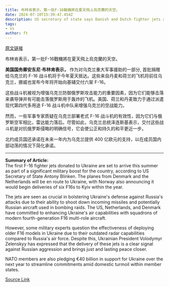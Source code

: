 ```yaml
---
title: 布林肯表示，第一批F-16戰機將在夏天飛上烏克蘭的天空。
date: 2024-07-10T15:39:47.454Z
description: US secretary of state says Danish and Dutch fighter jets are en route as allies step up support for Kyiv
tags: 
- us
author: ft
---
```


[原文链接](https://ft.com/content/0e3189ca-c614-48db-b948-0367bd890c6d)

布林肯表示，第一批F-16戰機將在夏天飛上烏克蘭的天空。

**美国国务卿安东尼·布林肯表示，** 作为对乌克兰重大军事援助的一部分, 首批捐赠给乌克兰的 F-16 战斗机将于今年夏天抵达。这些来自丹麦和荷兰的飞机将前往乌克兰，挪威也宣布今年将开始向基辅交付六架 F-16。

这些战斗机被视为增强乌克兰防御俄罗斯攻击能力的重要因素，因为它们能够击落来袭导弹并有可能击落俄罗斯用于轰炸的飞机。美国、荷兰和丹麦致力于通过派遣现代第四代多用途 F-16 战斗机中队来增强乌克兰的空战能力。

然而，一些军事专家质疑在乌克兰部署老式 F-16 战斗机的有效性，因为它们与俄罗斯空军相比，雷达能力落后。尽管如此，乌克兰总统泽连斯基表示，交付这些战斗机是对抗俄罗斯侵略的明确信号，它会使公正和持久的和平更近一步。

北约成员国还承诺在未来一年内为乌克兰提供 400 亿欧元的支持，以在成员国内部动荡的情况下简化承诺。

---

 **Summary of Article:**  
The first F-16 fighter jets donated to Ukraine are set to arrive this summer as part of a significant military boost for the country, according to US Secretary of State Antony Blinken. The planes from Denmark and the Netherlands will be en route to Ukraine, with Norway also announcing it would begin deliveries of six F16s to Kyiv within the year.

The jets are seen as crucial in bolstering Ukraine's defense against Russia's attacks due to their ability to shoot down incoming missiles and potentially Russian aircraft used in bombing raids. The US, Netherlands, and Denmark have committed to enhancing Ukraine's air capabilities with squadrons of modern fourth-generation F16 multi-role aircraft.

However, some military experts question the effectiveness of deploying older F16 models in Ukraine due to their outdated radar capabilities compared to Russia's air force. Despite this, Ukrainian President Volodymyr Zelenskyy has expressed that the delivery of these jets is a clear signal against Russian aggression and brings just and lasting peace closer.

NATO members are also pledging €40 billion in support for Ukraine over the next year to streamline commitments amid domestic turmoil within member states.

[Source Link](https://ft.com/content/0e3189ca-c614-48db-b948-0367bd890c6d)

